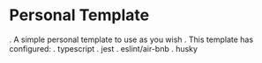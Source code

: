 # Personal Template
. A simple personal template to use as you wish
. This template has configured:
 . typescript
 . jest
 . eslint/air-bnb
 . husky
